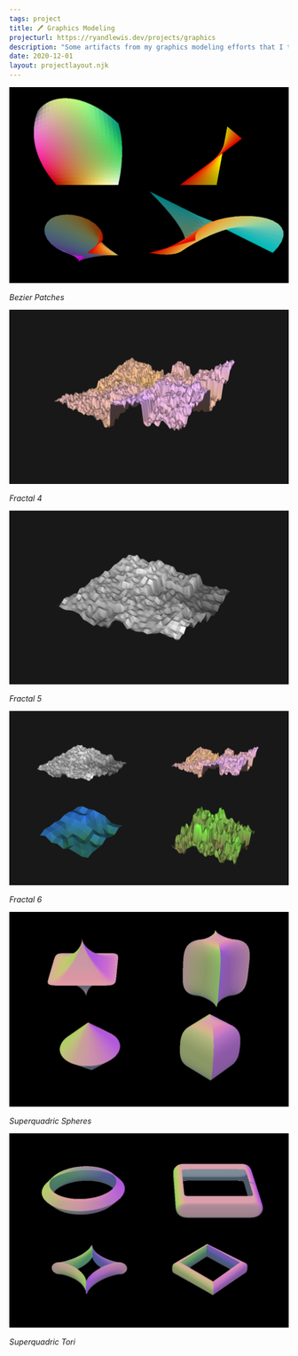 ```yaml
---
tags: project
title: 🖊 Graphics Modeling
projecturl: https://ryandlewis.dev/projects/graphics
description: "Some artifacts from my graphics modeling efforts that I think don't look half bad. All programmatically generated using a RenderMan-based graphics pipeline."
date: 2020-12-01
layout: projectlayout.njk
---
```


<div class="image">

![Bezier Patches](/assets/images/BezierPatches.png#responsiveimage "Bezier Patches")

_Bezier Patches_

![Fractal 4](/assets/images/Fractal4.png#responsiveimage "Fractal 4")

_Fractal 4_

![Fractal 5](/assets/images/Fractal5.png#responsiveimage "Fractal 5")

_Fractal 5_

![Fractal 6](/assets/images/Fractal6.png#responsiveimage "Fractal 6")

_Fractal 6_

![Superquadric Spheres](/assets/images/SuperquadricSphere.png#responsiveimage "Superquadric Spheres")

_Superquadric Spheres_

![Superquadric Tori](/assets/images/SuperquadricTori.png#responsiveimage "Superquadric Tori")

_Superquadric Tori_

</div>
